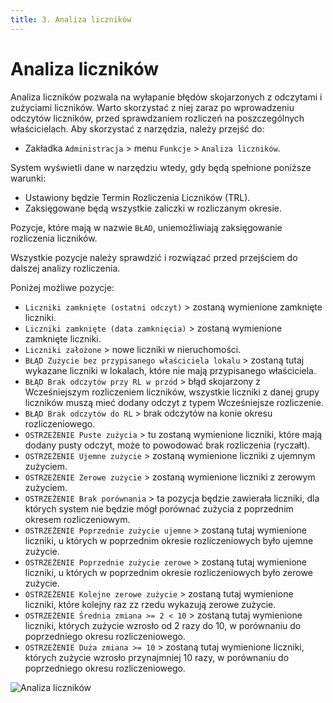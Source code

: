 ```yaml
---
title: 3. Analiza liczników
---
```


# Analiza liczników

Analiza liczników pozwala na wyłapanie błędów skojarzonych z odczytami i zużyciami liczników. Warto skorzystać z niej zaraz po wprowadzeniu odczytów liczników, przed sprawdzaniem rozliczeń na poszczególnych właścicielach. Aby skorzystać z narzędzia, należy przejść do:

- Zakładka `Administracja` > menu `Funkcje` > `Analiza liczników`.

System wyświetli dane w narzędziu wtedy, gdy będą spełnione poniższe warunki:
- Ustawiony będzie Termin Rozliczenia Liczników (TRL).
- Zaksięgowane będą wszystkie zaliczki w rozliczanym okresie.

Pozycje, które mają w nazwie `BŁAD`, uniemożliwiają zaksięgowanie rozliczenia liczników.

Wszystkie pozycje należy sprawdzić i rozwiązać przed przejściem do dalszej analizy rozliczenia.

Poniżej możliwe pozycje:

- `Liczniki zamknięte (ostatni odczyt)` > zostaną wymienione zamknięte liczniki.
- `Liczniki zamknięte (data zamknięcia)` > zostaną wymienione zamknięte liczniki.
- `Liczniki założone` > nowe liczniki w nieruchomości.
- `BŁĄD Zużycie bez przypisanego właściciela lokalu` > zostaną tutaj wykazane liczniki w lokalach, które nie mają przypisanego właściciela.
- `BŁĄD Brak odczytów przy RL w przód` > błąd skojarzony z Wcześniejszym rozliczeniem liczników, wszystkie liczniki z danej grupy liczników muszą mieć dodany odczyt z typem Wcześniejsze rozliczenie. 
- `BŁĄD Brak odczytów do RL` > brak odczytów na konie okresu rozliczeniowego.
- `OSTRZEŻENIE Puste zużycia` > tu zostaną wymienione liczniki, które mają dodany pusty odczyt, może to powodować brak rozliczenia (ryczałt).
- `OSTRZEŻENIE Ujemne zużycie` > zostaną wymienione liczniki z ujemnym zużyciem.
- `OSTRZEŻENIE Zerowe zużycie` > zostaną wymienione liczniki z zerowym zużyciem.
- `OSTRZEŻENIE Brak porównania` > ta pozycja będzie zawierała liczniki, dla których system nie będzie mógł porównać zużycia z poprzednim okresem rozliczeniowym.
- `OSTRZEŻENIE Poprzednie zużycie ujemne` > zostaną tutaj wymienione liczniki, u których w poprzednim okresie rozliczeniowych było ujemne zużycie.
- `OSTRZEŻENIE Poprzednie zużycie zerowe` > zostaną tutaj wymienione liczniki, u których w poprzednim okresie rozliczeniowych było zerowe zużycie.
- `OSTRZEŻENIE Kolejne zerowe zużycie` > zostaną tutaj wymienione liczniki, które kolejny raz zz rzedu wykazują zerowe zużycie.
- `OSTRZEŻENIE Średnia zmiana >= 2 < 10` > zostaną tutaj wymienione liczniki, których zużycie wzrosło od 2 razy do 10, w porównaniu do poprzedniego okresu rozliczeniowego.
- `OSTRZEŻENIE Duża zmiana >= 10` > zostaną tutaj wymienione liczniki, których zużycie wzrosło przynajmniej 10 razy, w porównaniu do poprzedniego okresu rozliczeniowego.

![Analiza liczników](analizalicznikow.gif)